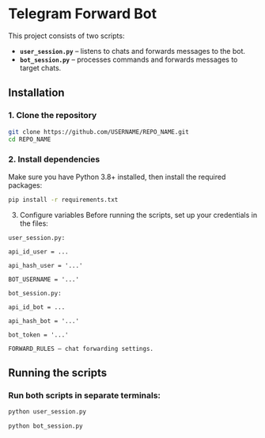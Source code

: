 # Telegram Forward Bot
This project consists of two scripts:  
- **`user_session.py`** – listens to chats and forwards messages to the bot.  
- **`bot_session.py`** – processes commands and forwards messages to target chats.  

## Installation
### 1. Clone the repository
```sh
git clone https://github.com/USERNAME/REPO_NAME.git
cd REPO_NAME
```

### 2. Install dependencies
Make sure you have Python 3.8+ installed, then install the required packages:
```sh
pip install -r requirements.txt  
```
3. Configure variables
Before running the scripts, set up your credentials in the files:
```
user_session.py:

api_id_user = ...

api_hash_user = '...'

BOT_USERNAME = '...'

bot_session.py:

api_id_bot = ...

api_hash_bot = '...'

bot_token = '...'

FORWARD_RULES – chat forwarding settings.
```
## Running the scripts
### Run both scripts in separate terminals:
```sh
python user_session.py  
```
```sh
python bot_session.py  
```
